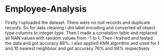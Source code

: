 # Employee-Analysis
Firstly I uploaded the dataset. There were no null records and duplicate records.
So for data cleaning i did label encoding and converted all object type columns to integer type.
Then I made a correlation table and replaced all NAN values with random values from -1 to 1.
Then i trained and tested the data and got accuracy 88%.
I also applied KNN algorithm and used for 1 and 10 nearest neighbour and got accuracy 76% and 84% respectively
